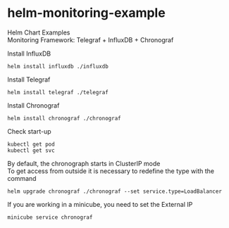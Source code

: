 # helm-monitoring-example
Helm Chart Examples  
Monitoring Framework: Telegraf + InfluxDB + Chronograf
  
Install InfluxDB  
```  
helm install influxdb ./influxdb  
``` 
  
Install Telegraf    
```  
helm install telegraf ./telegraf  
``` 
  
Install Chronograf    
```  
helm install chronograf ./chronograf  
``` 
  
Check start-up    
```  
kubectl get pod 
kubectl get svc  
``` 
  
By default, the chronograph starts in ClusterIP mode  
To get access from outside it is necessary to redefine the type with the command  
```  
helm upgrade chronograf ./chronograf --set service.type=LoadBalancer
```  
  
If you are working in a minicube, you need to set the External IP  
```  
minicube service chronograf
```  